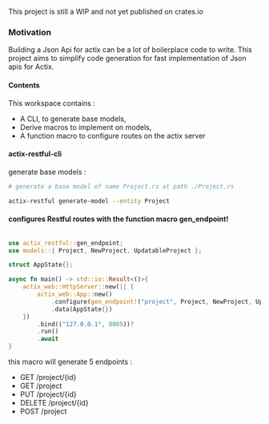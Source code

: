 This project is still a WIP and not yet published on crates.io

### Motivation

Building a Json Api for actix can be a lot of boilerplace code to write.
This project aims to simplify code generation for fast implementation of Json apis for Actix.

#### Contents

This workspace contains :

- A CLI, to generate base models,
- Derive macros to implement on models,
- A function macro to configure routes on the actix server

#### actix-restful-cli

generate base models :

``` bash
# generate a base model of name Project.rs at path ./Project.rs

actix-restful generate-model --entity Project

```

#### configures Restful routes with the function macro gen_endpoint!

``` rust

use actix_restful::gen_endpoint;
use models::{ Project, NewProject, UpdatableProject };

struct AppState{};

async fn main() -> std::io::Result<()>{
    actix_web::HttpServer::new(|| {
        actix_web::App::new()
            .configure(gen_endpoint!("project", Project, NewProject, UpdatableProject))
            .data(AppState{})
    })
        .bind(("127.0.0.1", 8085))?
        .run()
        .await
}

```

this macro will generate 5 endpoints :

- GET /project/{id}
- GET /project
- PUT /project/{id}
- DELETE /project/{id}
- POST /project
